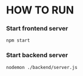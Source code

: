 # HOW TO RUN

### Start frontend server

`npm start`

### Start backend server

`nodemon ./backend/server.js`
